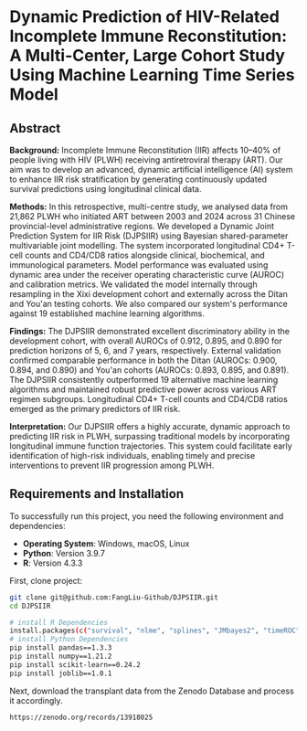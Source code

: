 # Dynamic Prediction of HIV-Related Incomplete Immune Reconstitution: A Multi-Center, Large Cohort Study Using Machine Learning Time Series Model



## Abstract

**Background:** Incomplete Immune Reconstitution (IIR) affects 10–40% of people living with HIV (PLWH) receiving antiretroviral therapy (ART). Our aim was to develop an advanced, dynamic artificial intelligence (AI) system to enhance IIR risk stratification by generating continuously updated survival predictions using longitudinal clinical data.

**Methods:** In this retrospective, multi-centre study, we analysed data from 21,862 PLWH who initiated ART between 2003 and 2024 across 31 Chinese provincial-level administrative regions. We developed a Dynamic Joint Prediction System for IIR Risk (DJPSIIR) using Bayesian shared-parameter multivariable joint modelling. The system incorporated longitudinal CD4+ T-cell counts and CD4/CD8 ratios alongside clinical, biochemical, and immunological parameters. Model performance was evaluated using dynamic area under the receiver operating characteristic curve (AUROC) and calibration metrics. We validated the model internally through resampling in the Xixi development cohort and externally across the Ditan and You'an testing cohorts. We also compared our system's performance against 19 established machine learning algorithms.

**Findings:** The DJPSIIR demonstrated excellent discriminatory ability in the development cohort, with overall AUROCs of 0.912, 0.895, and 0.890 for prediction horizons of 5, 6, and 7 years, respectively. External validation confirmed comparable performance in both the Ditan (AUROCs: 0.900, 0.894, and 0.890) and You'an cohorts (AUROCs: 0.893, 0.895, and 0.891). The DJPSIIR consistently outperformed 19 alternative machine learning algorithms and maintained robust predictive power across various ART regimen subgroups. Longitudinal CD4+ T-cell counts and CD4/CD8 ratios emerged as the primary predictors of IIR risk.

**Interpretation:** Our DJPSIIR offers a highly accurate, dynamic approach to predicting IIR risk in PLWH, surpassing traditional models by incorporating longitudinal immune function trajectories. This system could facilitate early identification of high-risk individuals, enabling timely and precise interventions to prevent IIR progression among PLWH.

## Requirements and Installation
To successfully run this project, you need the following environment and dependencies:

- **Operating System**: Windows, macOS, Linux
- **Python**: Version 3.9.7
- **R**: Version 4.3.3

First, clone project:
```bash
git clone git@github.com:FangLiu-Github/DJPSIIR.git
cd DJPSIIR

# install R Dependencies
install.packages(c("survival", "nlme", "splines", "JMbayes2", "timeROC", "ggplot2", "splitstackshape", "dplyr", "graphics", "grDevices"))
# install Python Dependencies
pip install pandas==1.3.3
pip install numpy==1.21.2
pip install scikit-learn==0.24.2
pip install joblib==1.0.1
```
Next, download the transplant data from the Zenodo Database and process it accordingly.
```bash
https://zenodo.org/records/13918025
```


